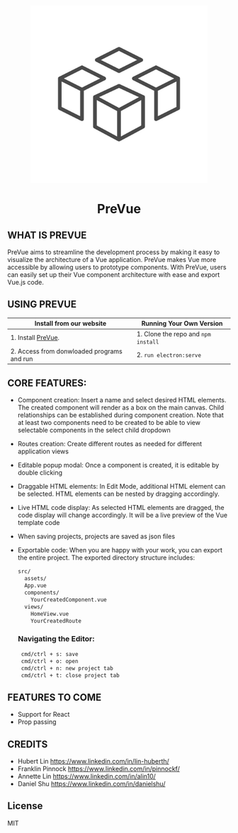 
<p align="center">
  <img width="400" src="/prevue-large.png?raw=true">
  <h1 align="center">PreVue</h1>
</p>


## WHAT IS PREVUE
PreVue aims to streamline the development process by making it easy to visualize the architecture of a Vue application. PreVue makes Vue more accessible by allowing users to prototype components. With PreVue, users can easily set up their Vue component architecture with ease and export Vue.js code.

## USING PREVUE
| Install from our website| Running Your Own Version |
| ------------- | ------------- |
| 1. Install <a href="https://www.prevue.io/">PreVue</a>. | 1. Clone the repo and ```npm install``` |
| 2. Access from donwloaded programs and run | 2. ```run electron:serve ```

## CORE FEATURES:
  - Component creation: Insert a name and select desired HTML elements. The created component will render as a box on the main canvas. Child relationships can be established during component creation. Note that at least two components need to be created to be able to view selectable components in the select child dropdown 
  - Routes creation: Create different routes as needed for different application views
  - Editable popup modal: Once a component is created, it is editable by double clicking 
  - Draggable HTML elements: In Edit Mode, additional HTML element can be selected. HTML elements can be nested by dragging accordingly.
  - Live HTML code display: As selected HTML elements are dragged, the code display will change accordingly. It will be a live preview of the Vue template code
  - When saving projects, projects are saved as json files
  - Exportable code: When you are happy with your work, you can export the entire project. The exported directory structure includes:
    ```
    src/
      assets/
      App.vue
      components/
        YourCreatedComponent.vue
      views/
        HomeView.vue
        YourCreatedRoute
     ```
  
      ### Navigating the Editor:
         cmd/ctrl + s: save
         cmd/ctrl + o: open
         cmd/ctrl + n: new project tab
         cmd/ctrl + t: close project tab
  
## FEATURES TO COME
- Support for React
- Prop passing

## CREDITS
- Hubert Lin https://www.linkedin.com/in/lin-huberth/
- Franklin Pinnock https://www.linkedin.com/in/pinnockf/
- Annette Lin https://www.linkedin.com/in/alin10/
- Daniel Shu https://www.linkedin.com/in/danielshu/

## License
MIT
